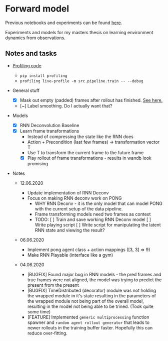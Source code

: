 # Forward model

Previous notebooks and experiments can be found [here](https://github.com/ichko/differentiable-simulation).

Experiments and models for my masters thesis on learning environment dynamics from observations.

## Notes and tasks

- [Profiling code](https://toucantoco.com/en/tech-blog/tech/python-performance-optimization)

  - `pip install profiling`
  - `profiling live-profile -m src.pipeline.train -- --debug`

- General stuff

  - [x] Mask out empty (padded) frames after rollout has finished. [See here.](https://www.kdnuggets.com/2018/06/taming-lstms-variable-sized-mini-batches-pytorch.html)
  - [~] Label smoothing. Do I actually want that?

- Models

  - [x] RNN Deconvolution Baseline
  - [x] Learn frame transformations
    - Instead of compressing the state like the RNN does
    - Action + Precondition (last few frames) -> transformation vector T
    - Use T to transform the current frame to the future frame
    - [x] Play rollout of frame transformations - results in wandb look promising

- Notes

  - 12.06.2020

    - Update implementation of RNN Deconv
    - Focus on making RNN deconv work on PONG
      - WHY RNN Deconv - it is the only model that can model PONG with the current setup of the data pipeline.
      - Frame transforming models need two frames as context
      - TODO:
        [ ] Train and save working RNN Deconv model
        [ ] Write playing script
        [ ] Write script for manipulating the latent RNN state and viewing the result?

  - 06.06.2020

    - Implement pong agent class + action mappings ([3, 3] => 9)
    - Make RNN Playable (interface like a gym)

  - 04.06.2020
    - [BUGFIX] Found major bug in RNN models - the pred frames and true frames were not aligned, the model was trying to predict the present from the present
    - [BUGFIX] TimeDistributed (decorator) module was not holding the wrapped module in it's state resulting in the parameters of the wrapped module not being part of the overall model, resulting in the model not being able to be trined. (Took quite some time)
    - [FEATURE] Implemented `generic multiprocessing` function spawner and `random agent rollout generator` that leads to newer rollouts in the training buffer faster. Hopefully this can reduce over-fitting.
